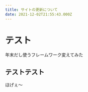 ```yaml
---
title: サイトの更新について
date: 2021-12-02T21:55:43.000Z
---
```


# テスト

年末だし使うフレームワーク変えてみた

## テストテスト

ほげぇ〜
